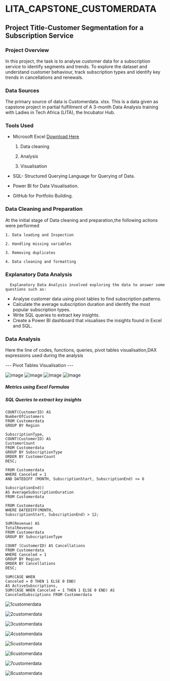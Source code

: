# LITA_CAPSTONE_CUSTOMERDATA

## Project Title-Customer Segmentation for a Subscription Service
### Project Overview
  In this project, the task is to analyse customer data for a subscription service to identify segments and trends. To explore the dataset and understand customer behaviour, track subscription types and identify key trends in cancellations and renewals.

### Data Sources
  The primary source of data is Customerdata. xlsx. This is a data given as capstone project in partial fulfillment of A 3-month Data Analysis training with Ladies in Tech Africa (LITA), the Incubator Hub.

### Tools Used
- Microsoft Excel [Download Here](https://www.microsoft.com)
  
    1. Data cleaning
  
    2. Analysis
  
    3. Visualisation
       
- SQL- Structured Querying Language for Querying of Data.
- Power BI for Data Visualisation.
- GitHub for Portfolio Building.

### Data Cleaning and Preparation
  At the initial stage of Data cleaning and preparation,the following actions were performed
  
    1. Data loading and Inspection
    
    2. Handling missing variables
    
    3. Removing duplicates
    
    4. Data cleaning and formatting

### Explanatory Data Analysis
      Explanatory Data Analysis involved exploring the data to answer some questions such as:

- Analyse customer data using pivot tables to find subscription patterns.
- Calculate the average subscription duration and identify the most popular subscription types.
- Write SQL queries to extract key insights.
- Create a Power BI dashboard that visualises the insights found in Excel and SQL.

 ### Data Analysis
  Here the line of codes, functions, queries, pivot tables visualisation,DAX expressions used during the analysis  

--- Pivot Tables Visualisation ---

![image](https://github.com/user-attachments/assets/cf29eefb-4c7d-4a2f-b72a-5172d82a86c2)
![image](https://github.com/user-attachments/assets/2416bf78-44fd-4ab1-9ebc-a9992a9d1bfa)
![image](https://github.com/user-attachments/assets/c9712e58-5284-4977-a0c3-579da513484d)
![image](https://github.com/user-attachments/assets/e9ec9688-a70a-4927-963f-f851bb5c4afc)





##### Metrics using Excel Formulas




##### SQL Queries to extract key insights

```SELECT Region, 
COUNT(CustomerID) AS
NumberOfCustomers
FROM Customerdata
GROUP BY Region
```

```SELECT TOP 1
SubscriptionType,
COUNT(CustomerID) AS
CustomerCount
FROM Customerdata
GROUP BY SubscriptionType
ORDER BY CustomerCount
DESC;
```

```SELECT CustomerName
FROM Customerdata
WHERE Canceled = 1
AND DATEDIFF (MONTH, SubscriptionStart, SubscriptionEnd) <= 6
```

```SELECT AVG(DATEDIFF(DAY,SubscriptionStart,
SubscriptionEnd))
AS AverageSubscriptionDuration
FROM Customerdata
```
```SELECT CustomerName
FROM Customerdata
WHERE DATEDIFF(MONTH,
SubscriptionStart, SubscriptionEnd) > 12;
```

```SELECT SubscriptionType,
SUM(Revenue) AS
TotalRevenue
FROM Customerdata
GROUP BY SubscriptionType
```

```SELECT Top 3 Region,
COUNT (CustomerID) AS Cancellations
FROM Customerdata
WHERE Canceled = 1
GROUP BY Region
ORDER BY Cancellations
DESC;
```

```SELECT 
SUM(CASE WHEN
Canceled = 0 THEN 1 ELSE 0 END)
AS ActiveSubscriptions,
SUM(CASE WHEN Canceled = 1 THEN 1 ELSE 0 END) AS
CanceledSubsciptions FROM Customerdata
```



![1customerdata](https://github.com/user-attachments/assets/41813c97-ca6a-409a-bfab-eedaac0f6878)

![2customerdata](https://github.com/user-attachments/assets/aff8cf27-e5cf-4611-a9f0-a23f8bbc123a)

![3customerdata](https://github.com/user-attachments/assets/f157f540-fd9f-42aa-bb04-71f55a992d5a)

![4customerdata](https://github.com/user-attachments/assets/6159fba8-7101-4121-88c7-23c000598df0)

![5customerdata](https://github.com/user-attachments/assets/f1ba7f93-6816-4ac5-840f-ade7eb82ca0b)

![6customerdata](https://github.com/user-attachments/assets/5ed60219-268d-40a1-9fbb-51b16a33cffb)

![7customerdata](https://github.com/user-attachments/assets/5a979c9c-9c0c-4f59-b8ff-b98e810942a3)

![8customerdata](https://github.com/user-attachments/assets/950b5773-8173-4cea-9413-ee0658fb2a56)
